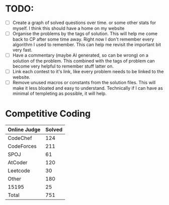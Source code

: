 # TODO:

- [ ] Create a graph of solved questions over time. or some other stats for myself. I think this should have a home on my website
- [ ] Organise the problems by the tags of solution. This will help me come back to CP after some time away. Right now I don't remember every algorithm I used to remember. This can help me revisit the important bit very fast.
- [ ] Have a commentary (maybe AI generated, so can be wrong) on a solution of the problem. This combined with the tags of problem can become very helpful to remember stuff latter on.
- [ ] Link each contest to it's link, like every problem needs to be linked to the website.
- [ ] Remove unused macros or constants from the solution files. This will make it less bloated and easy to understand. Technically if I can have as minimal of templeting as possible, it will help.

# Competitive Coding
|Online Judge|Solved|
|------ | ------|
|CodeChef | 124 |
|CodeForces | 211 |
|SPOJ | 61 |
|AtCoder | 120 |
|Leetcode | 30 |
|Other | 180 |
|15195 | 25 |
|Total | 751 |
